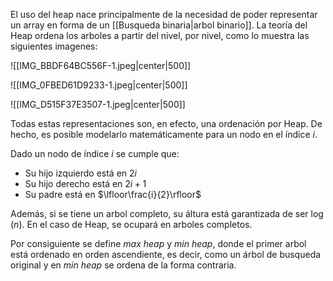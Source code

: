 
El uso del heap nace principalmente de la necesidad de poder representar un array en forma de un [[Busqueda binaria|arbol binario]].  La teoría del Heap ordena los arboles a partir del nivel,  por nivel, como lo muestra las siguientes imagenes: 

![[IMG_BBDF64BC556F-1.jpeg|center|500]]


![[IMG_0FBED61D9233-1.jpeg|center|500]]

![[IMG_D515F37E3507-1.jpeg|center|500]]


Todas estas representaciones son, en efecto, una ordenación por Heap. De hecho, es posible modelarlo matemáticamente para un nodo en el índice $i$.  

Dado un nodo de índice $i$ se cumple que: 

- Su hijo izquierdo está en $2i$ 
- Su hijo derecho está en $2i + 1$ 
- Su padre está en $\lfloor\frac{i}{2}\rfloor$ 

Además, si se tiene un arbol completo, su áltura está garantizada de ser $\log(n)$. En el caso de Heap, se ocupará en arboles completos. 

Por consiguiente se define *max heap* y *min heap*, donde el primer arbol está ordenado en orden ascendiente, es decir, como un árbol de busqueda original y en *min heap* se ordena de la forma contraria. 